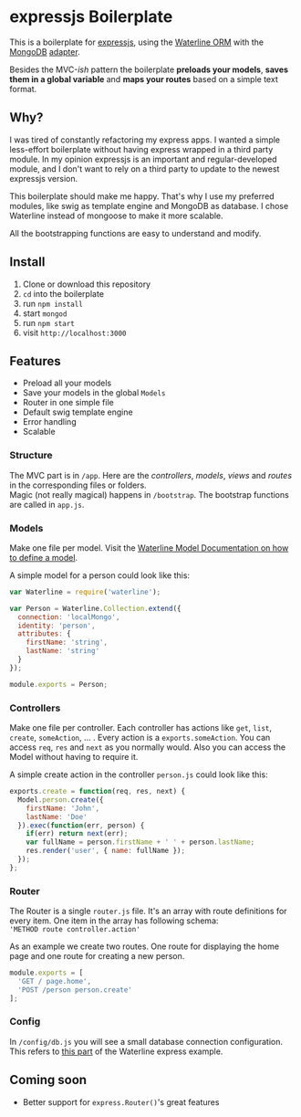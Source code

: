 expressjs Boilerplate
========

This is a boilerplate for [expressjs](https://github.com/strongloop/express), using the [Waterline ORM](https://github.com/balderdashy/waterline) with the [MongoDB](http://www.mongodb.org/) [adapter](https://github.com/balderdashy/sails-mongo).

Besides the MVC-_ish_ pattern the boilerplate **preloads your models**, **saves them in a global variable** and **maps your routes** based on a simple text format.

Why?
----

I was tired of constantly refactoring my express apps. I wanted a simple less-effort boilerplate without having express wrapped in a third party module. In my opinion expressjs is an important and regular-developed module, and I don't want to rely on a third party to update to the newest expressjs version.

This boilerplate should make me happy. That's why I use my preferred modules, like swig as template engine and MongoDB as database. I chose Waterline instead of mongoose to make it more scalable.

All the bootstrapping functions are easy to understand and modify.

Install
-------

1. Clone or download this repository
2. `cd` into the boilerplate
3. run `npm install`
4. start `mongod`
5. run `npm start`
6. visit `http://localhost:3000`

Features
--------

* Preload all your models
* Save your models in the global `Models`
* Router in one simple file
* Default swig template engine
* Error handling
* Scalable

### Structure

The MVC part is in `/app`. Here are the _controllers_, _models_, _views_ and _routes_ in the corresponding files or folders.  
Magic (not really magical) happens in `/bootstrap`. The bootstrap functions are called in `app.js`.

### Models

Make one file per model. Visit the [Waterline Model Documentation on how to define a model](https://github.com/balderdashy/waterline-docs/blob/master/models.md).

A simple model for a person could look like this:

```javascript
var Waterline = require('waterline');

var Person = Waterline.Collection.extend({
  connection: 'localMongo',
  identity: 'person',
  attributes: {
    firstName: 'string',
    lastName: 'string'
  }
});

module.exports = Person;
```

### Controllers

Make one file per controller. Each controller has actions like `get`, `list`, `create`, `someAction`, … . Every action is a `exports.someAction`. You can access `req`, `res` and `next` as you normally would. Also you can access the Model without having to require it.

A simple create action in the controller `person.js` could look like this:

```javascript
exports.create = function(req, res, next) {
  Model.person.create({
    firstName: 'John',
    lastName: 'Doe'
  }).exec(function(err, person) {
    if(err) return next(err);
    var fullName = person.firstName + ' ' + person.lastName;
    res.render('user', { name: fullName });
  });
};
```

### Router

The Router is a single `router.js` file. It's an array with route definitions for every item. One item in the array has following schema:  
`'METHOD route controller.action'`

As an example we create two routes. One route for displaying the home page and one route for creating a new person.

```javascript
module.exports = [
  'GET / page.home',
  'POST /person person.create'
];
```

### Config

In `/config/db.js` you will see a small database connection configuration. This refers to [this part](https://github.com/balderdashy/waterline/blob/master/example/express/express-example.js#L39) of the Waterline express example.

Coming soon
-----------

* Better support for `express.Router()`'s great features
